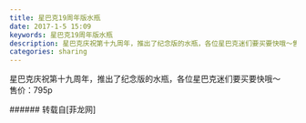 ```yaml
---
title: 星巴克19周年版水瓶
date: 2017-1-5 15:09
keywords: 星巴克19周年版水瓶
description: 星巴克庆祝第十九周年，推出了纪念版的水瓶，各位星巴克迷们要买要快哦～售价：795p
categories: sharing
---
```

<td class="t_f" id="postmessage_456688">

星巴克庆祝第十九周年，推出了纪念版的水瓶，各位星巴克迷们要买要快哦～<br/>
售价：795p<br/>
<img alt="" border="0" class="zoom" data-cf-modified-530a95813b0a4e8ed019c83b-="" file="http://www.flw.ph/data/appbyme/upload/image/201701/05/ccjV5Kkvvmdj.jpg" id="aimg_xZwZV" lazyloadthumb="1" onclick="" onmouseover="" src="http://www.flw.ph/data/appbyme/upload/image/201701/05/ccjV5Kkvvmdj.jpg"/><br/>
</td>
###### 转载自[菲龙网]